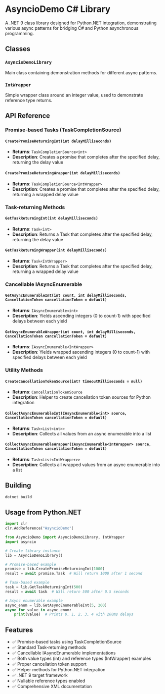 # AsyncioDemo C# Library

A .NET 9 class library designed for Python.NET integration, demonstrating various async patterns for bridging C# and Python asynchronous programming.

## Classes

### `AsyncioDemoLibrary`
Main class containing demonstration methods for different async patterns.

### `IntWrapper`
Simple wrapper class around an integer value, used to demonstrate reference type returns.

## API Reference

### Promise-based Tasks (TaskCompletionSource)

#### `CreatePromiseReturningInt(int delayMilliseconds)`
- **Returns**: `TaskCompletionSource<int>`
- **Description**: Creates a promise that completes after the specified delay, returning the delay value

#### `CreatePromiseReturningWrapper(int delayMilliseconds)`
- **Returns**: `TaskCompletionSource<IntWrapper>`
- **Description**: Creates a promise that completes after the specified delay, returning a wrapped delay value

### Task-returning Methods

#### `GetTaskReturningInt(int delayMilliseconds)`
- **Returns**: `Task<int>`
- **Description**: Returns a Task that completes after the specified delay, returning the delay value

#### `GetTaskReturningWrapper(int delayMilliseconds)`
- **Returns**: `Task<IntWrapper>`
- **Description**: Returns a Task that completes after the specified delay, returning a wrapped delay value

### Cancellable IAsyncEnumerable

#### `GetAsyncEnumerableInt(int count, int delayMilliseconds, CancellationToken cancellationToken = default)`
- **Returns**: `IAsyncEnumerable<int>`
- **Description**: Yields ascending integers (0 to count-1) with specified delays between each yield

#### `GetAsyncEnumerableWrapper(int count, int delayMilliseconds, CancellationToken cancellationToken = default)`
- **Returns**: `IAsyncEnumerable<IntWrapper>`
- **Description**: Yields wrapped ascending integers (0 to count-1) with specified delays between each yield

### Utility Methods

#### `CreateCancellationTokenSource(int? timeoutMilliseconds = null)`
- **Returns**: `CancellationTokenSource`
- **Description**: Helper to create cancellation token sources for Python integration

#### `CollectAsyncEnumerableInt(IAsyncEnumerable<int> source, CancellationToken cancellationToken = default)`
- **Returns**: `Task<List<int>>`
- **Description**: Collects all values from an async enumerable into a list

#### `CollectAsyncEnumerableWrapper(IAsyncEnumerable<IntWrapper> source, CancellationToken cancellationToken = default)`
- **Returns**: `Task<List<IntWrapper>>`
- **Description**: Collects all wrapped values from an async enumerable into a list

## Building

```bash
dotnet build
```

## Usage from Python.NET

```python
import clr
clr.AddReference("AsyncioDemo")

from AsyncioDemo import AsyncioDemoLibrary, IntWrapper
import asyncio

# Create library instance
lib = AsyncioDemoLibrary()

# Promise-based example
promise = lib.CreatePromiseReturningInt(1000)
result = await promise.Task  # Will return 1000 after 1 second

# Task-based example
task = lib.GetTaskReturningInt(500)
result = await task  # Will return 500 after 0.5 seconds

# Async enumerable example
async_enum = lib.GetAsyncEnumerableInt(5, 200)
async for value in async_enum:
    print(value)  # Prints 0, 1, 2, 3, 4 with 200ms delays
```

## Features

- ✅ Promise-based tasks using TaskCompletionSource
- ✅ Standard Task-returning methods
- ✅ Cancellable IAsyncEnumerable implementations
- ✅ Both value types (int) and reference types (IntWrapper) examples
- ✅ Proper cancellation token support
- ✅ Helper methods for Python.NET integration
- ✅ .NET 9 target framework
- ✅ Nullable reference types enabled
- ✅ Comprehensive XML documentation
